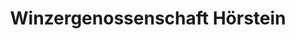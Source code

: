 ---
title: "Winzergenossenschaft Hörstein"
url: /alzenau/winzergenossenschaft-hoerstein/
shop: Wein
---